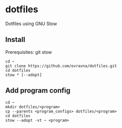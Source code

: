 # dotfiles
Dotfiles using GNU Stow

## Install
Prerequisites: git stow 

```
cd ~
git clone https://github.com/ovravna/dotfiles.git
cd dotfiles
stow * [--adopt]
```

## Add program config
```
cd ~
mkdir dotfiles/<program>
cp --parents <program_configs> dotfiles/<program>
cd dotfiles
stow --adopt -vt ~ <program>
```
